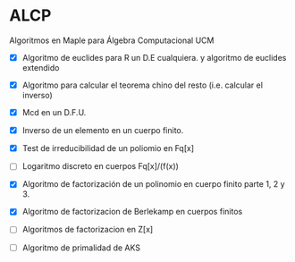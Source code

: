 # ALCP
Algoritmos en Maple para Álgebra Computacional UCM

- [x] Algoritmo de euclides para R un D.E cualquiera. y algoritmo de euclides extendido

- [x] Algoritmo para calcular el teorema chino del resto (i.e. calcular el inverso) 

- [x] Mcd en un D.F.U.

- [x] Inverso de un elemento en un cuerpo finito. 	

- [x] Test de irreducibilidad de un poliomio en Fq[x]

- [ ] Logaritmo discreto en cuerpos Fq[x]/(f(x))

- [x] Algoritmo de factorización de un polinomio en cuerpo finito parte 1, 2 y 3.

- [x] Algoritmo de factorizacion de Berlekamp en cuerpos finitos 

- [ ] Algoritmos de factorizacion en Z[x]

- [ ] Algoritmo de primalidad de AKS
